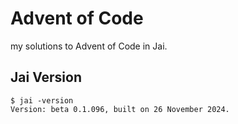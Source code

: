 # Advent of Code
my solutions to Advent of Code in Jai.

## Jai Version
```console
$ jai -version
Version: beta 0.1.096, built on 26 November 2024.
```

